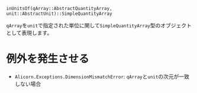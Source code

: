 ```
inUnitsOf(qArray::AbstractQuantityArray, unit::AbstractUnit)::SimpleQuantityArray
```

`qArray`を`unit`で指定された単位に関して`SimpleQuantityArray`型のオブジェクトとして表現します。

# 例外を発生させる

  * `Alicorn.Exceptions.DimensionMismatchError`: `qArray`と`unit`の次元が一致しない場合
